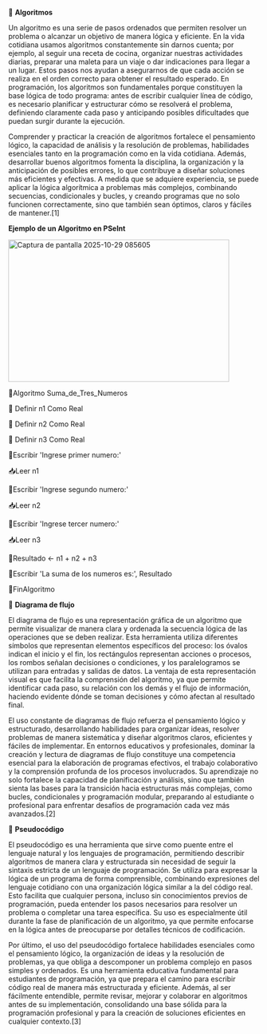 
🧩 **Algoritmos**

Un algoritmo es una serie de pasos ordenados que permiten resolver un problema o alcanzar un objetivo de manera lógica y eficiente. En la vida cotidiana usamos algoritmos constantemente sin darnos cuenta; por ejemplo, al seguir una receta de cocina, organizar nuestras actividades diarias, preparar una maleta para un viaje o dar indicaciones para llegar a un lugar. Estos pasos nos ayudan a asegurarnos de que cada acción se realiza en el orden correcto para obtener el resultado esperado. En programación, los algoritmos son fundamentales porque constituyen la base lógica de todo programa: antes de escribir cualquier línea de código, es necesario planificar y estructurar cómo se resolverá el problema, definiendo claramente cada paso y anticipando posibles dificultades que puedan surgir durante la ejecución.

Comprender y practicar la creación de algoritmos fortalece el pensamiento lógico, la capacidad de análisis y la resolución de problemas, habilidades esenciales tanto en la programación como en la vida cotidiana. Además, desarrollar buenos algoritmos fomenta la disciplina, la organización y la anticipación de posibles errores, lo que contribuye a diseñar soluciones más eficientes y efectivas. A medida que se adquiere experiencia, se puede aplicar la lógica algorítmica a problemas más complejos, combinando secuencias, condicionales y bucles, y creando programas que no solo funcionen correctamente, sino que también sean óptimos, claros y fáciles de mantener.[1]

**Ejemplo de un Algoritmo en PSeInt**

<img width="443" height="285" alt="Captura de pantalla 2025-10-29 085605" src="https://github.com/user-attachments/assets/9ee857fe-8a2e-4307-b347-fe25e0c69561" />











🌟Algoritmo Suma_de_Tres_Numeros

   🔹 Definir n1 Como Real

   🔹 Definir n2 Como Real

   🔹 Definir n3 Como Real

💬Escribir 'Ingrese primer numero:'

   📥Leer n1

💬Escribir 'Ingrese segundo numero:'

   📥Leer n2

💬Escribir 'Ingrese tercer numero:'

   📥Leer n3

   🧮Resultado <- n1 + n2 + n3

💬Escribir 'La suma de los numeros es:', Resultado

🏁FinAlgoritmo



🔄 **Diagrama de flujo**

El diagrama de flujo es una representación gráfica de un algoritmo que permite visualizar de manera clara y ordenada la secuencia lógica de las operaciones que se deben realizar. Esta herramienta utiliza diferentes símbolos que representan elementos específicos del proceso: los óvalos indican el inicio y el fin, los rectángulos representan acciones o procesos, los rombos señalan decisiones o condiciones, y los paralelogramos se utilizan para entradas y salidas de datos. La ventaja de esta representación visual es que facilita la comprensión del algoritmo, ya que permite identificar cada paso, su relación con los demás y el flujo de información, haciendo evidente dónde se toman decisiones y cómo afectan al resultado final.

El uso constante de diagramas de flujo refuerza el pensamiento lógico y estructurado, desarrollando habilidades para organizar ideas, resolver problemas de manera sistemática y diseñar algoritmos claros, eficientes y fáciles de implementar. En entornos educativos y profesionales, dominar la creación y lectura de diagramas de flujo constituye una competencia esencial para la elaboración de programas efectivos, el trabajo colaborativo y la comprensión profunda de los procesos involucrados. Su aprendizaje no solo fortalece la capacidad de planificación y análisis, sino que también sienta las bases para la transición hacia estructuras más complejas, como bucles, condicionales y programación modular, preparando al estudiante o profesional para enfrentar desafíos de programación cada vez más avanzados.[2]

💬 **Pseudocódigo**

El pseudocódigo es una herramienta que sirve como puente entre el lenguaje natural y los lenguajes de programación, permitiendo describir algoritmos de manera clara y estructurada sin necesidad de seguir la sintaxis estricta de un lenguaje de programación. Se utiliza para expresar la lógica de un programa de forma comprensible, combinando expresiones del lenguaje cotidiano con una organización lógica similar a la del código real. Esto facilita que cualquier persona, incluso sin conocimientos previos de programación, pueda entender los pasos necesarios para resolver un problema o completar una tarea específica. Su uso es especialmente útil durante la fase de planificación de un algoritmo, ya que permite enfocarse en la lógica antes de preocuparse por detalles técnicos de codificación.

Por último, el uso del pseudocódigo fortalece habilidades esenciales como el pensamiento lógico, la organización de ideas y la resolución de problemas, ya que obliga a descomponer un problema complejo en pasos simples y ordenados. Es una herramienta educativa fundamental para estudiantes de programación, ya que prepara el camino para escribir código real de manera más estructurada y eficiente. Además, al ser fácilmente entendible, permite revisar, mejorar y colaborar en algoritmos antes de su implementación, consolidando una base sólida para la programación profesional y para la creación de soluciones eficientes en cualquier contexto.[3]














